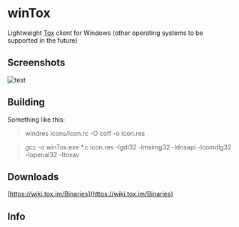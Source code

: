# winTox

Lightweight [Tox](https://github.com/irungentoo/ProjectTox-Core) client for Windows (other operating systems to be supported in the future)

## Screenshots
![test](https://raw.github.com/notsecure/winTox/master/images/winTox.png "winTox early build")


## Building

Something like this:

>windres icons/icon.rc -O coff -o icon.res

>gcc -o winTox.exe *.c icon.res -lgdi32 -lmsimg32 -ldnsapi -lcomdlg32 -lopenal32 -ltoxav 

## Downloads

[https://wiki.tox.im/Binaries](https://wiki.tox.im/Binaries)

## Info



